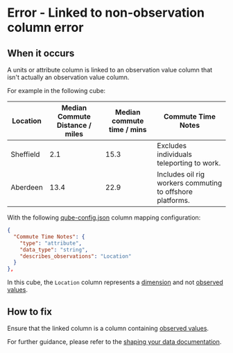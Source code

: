 # Error - Linked to non-observation column error

## When it occurs

A units or attribute column is linked to an observation value column that isn't actually an observation value column.

For example in the following cube:

| Location  | Median Commute Distance / miles | Median commute time / mins | Commute Time Notes                                        |
|-----------|---------------------------------|----------------------------|-----------------------------------------------------------|
| Sheffield | 2.1                             | 15.3                       | Excludes individuals teleporting to work.                 |
| Aberdeen  | 13.4                            | 22.9                       | Includes oil rig workers commuting to offshore platforms. |

With the following [qube-config.json](../../configuration/qube-config.md) column mapping configuration:

```json
{
  "Commute Time Notes": {
    "type": "attribute",
    "data_type": "string",
    "describes_observations": "Location"
  }
},
```

In this cube, the `Location` column represents a [dimension](../../../glossary/index.md#dimension) and not [observed values](../../../glossary/index.md#observation--observed-value).

## How to fix

Ensure that the linked column is a column containing [observed values](../../../glossary/index.md#observation--observed-value).

For further guidance, please refer to the [shaping your data documentation](https://gss-cogs.github.io/csvcubed-docs/external/guides/shape-data/).
